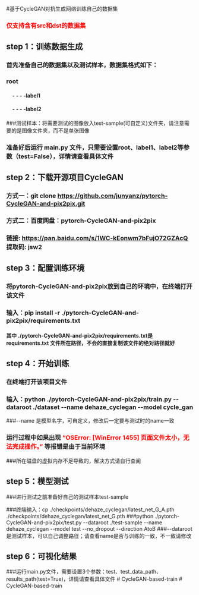 #基于CycleGAN对抗生成网络训练自己的数据集
### <span style="color:red;">仅支持含有src和dst的数据集</span>

## step 1：训练数据生成

### 首先准备自己的数据集以及测试样本，数据集格式如下：

### root

#### &nbsp;&nbsp;&nbsp;&nbsp;&nbsp;- - - -label1

#### &nbsp;&nbsp;&nbsp;&nbsp;&nbsp;- - - -label2

###测试样本：将需要测试的图像放入test-sample(可自定义)文件夹，请注意需要的是图像文件夹，而不是单张图像
### 准备好后运行 main.py 文件，只需要设置root、label1、label2等参数（test=False），详情请查看具体文件

## step 2：下载开源项目CycleGAN

### 方式一：git clone https://github.com/junyanz/pytorch-CycleGAN-and-pix2pix.git

### 方式二：百度网盘：pytorch-CycleGAN-and-pix2pix

### 链接: https://pan.baidu.com/s/1WC-kEonwm7bFujO72GZAcQ 提取码: jsw2

## step 3：配置训练环境

### 将pytorch-CycleGAN-and-pix2pix放到自己的环境中，在终端打开该文件

### 输入：pip install -r ./pytorch-CycleGAN-and-pix2pix/requirements.txt

#### 其中 ./pytorch-CycleGAN-and-pix2pix/requirements.txt是requirements.txt 文件所在路径，不会的直接复制该文件的绝对路径就好

## step 4：开始训练

### 在终端打开该项目文件

### 输入：python ./pytorch-CycleGAN-and-pix2pix/train.py --dataroot ./dataset --name dehaze_cyclegan --model cycle_gan
###--name 是模型名字，可自定义，修改后一定要与测试时的name一致


### 运行过程中如果出现 <span style="color:red;">“OSError: [WinError 1455] 页面文件太小，无法完成操作。”</span> 等报错是由于当前环境
###所在磁盘的虚拟内存不足导致的，解决方式请自行查阅

## step 5：模型测试
###进行测试之前准备好自己的测试样本test-sample

###终端输入：cp ./checkpoints/dehaze_cyclegan/latest_net_G_A.pth ./checkpoints/dehaze_cyclegan/latest_net_G.pth
###python ./pytorch-CycleGAN-and-pix2pix/test.py --dataroot ./test-sample --name dehaze_cyclegan --model test --no_dropout --direction AtoB
###--dataroot 是测试样本，可以自己调整路径；请查看name是否与训练的一致，不一致请修改

## step 6：可视化结果
###运行main.py文件，需要设置3个参数：test、test_data_path、results_path(test=True)，详情请查看具体文件
#   C y c l e G A N - b a s e d - t r a i n 
 
 #   C y c l e G A N - b a s e d - t r a i n 
 
 
